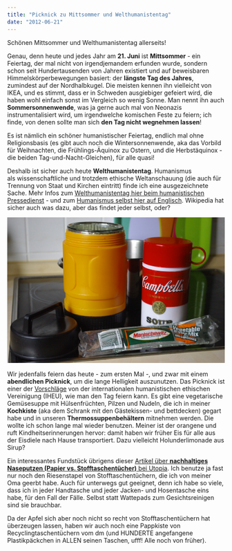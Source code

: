 ```yaml
---
title: "Picknick zu Mittsommer und Welthumanistentag"
date: "2012-06-21"
---
```


Schönen Mittsommer und Welthumanistentag allerseits!

Genau, denn heute und jedes Jahr am **21\. Juni** ist **Mittsommer** - ein Feiertag, der mal nicht von irgendjemandem erfunden wurde, sondern schon seit Hundertausenden von Jahren existiert und auf beweisbaren Himmelskörperbewegungen basiert: der **längste Tag des Jahres**, zumindest auf der Nordhalbkugel. Die meisten kennen ihn vielleicht von IKEA, und es stimmt, dass er in Schweden ausgiebiger gefeiert wird, die haben wohl einfach sonst im Vergleich so wenig Sonne. Man nennt ihn auch **Sommersonnenwende**, was ja gerne auch mal von Neonazis instrumentalisiert wird, um irgendwelche komischen Feste zu feiern; ich finde, von denen sollte man sich **den Tag nicht wegnehmen lassen**!

Es ist nämlich ein schöner humanistischer Feiertag, endlich mal ohne Religionsbasis (es gibt auch noch die Wintersonnenwende, aka das Vorbild für Weihnachten, die Frühlings-Äquinox zu Ostern, und die Herbstäquinox - die beiden Tag-und-Nacht-Gleichen), für alle quasi!

Deshalb ist sicher auch heute **Welthumanistentag**. Humanismus als wissenschaftliche und trotzdem ethische Weltanschauung (die auch für Trennung von Staat und Kirchen eintritt) finde ich eine ausgezeichnete Sache. Mehr Infos zum [Welthumanistentag hier beim humanistischen Pressedienst](http://hpd.de/node/13603 "Stimmen zum Humanistentag beim hum. Pressedienst") - und zum [Humanismus selbst hier auf Englisch](http://www.simpleguidetohumanism.org.uk/ "Simple Guide to Humanism - schöne Seite mit Videeeeeoos!"). Wikipedia hat sicher auch was dazu, aber das findet jeder selbst, oder?

[![](images/imgp9201.jpg "Suppenthermobehälter")](http://apfeleimer.wordpress.com/2012/06/21/picknick-zu-mittsommer-und-welthumanistentag/imgp9201/)

Wir jedenfalls feiern das heute - zum ersten Mal -, und zwar mit einem **abendlichen Picknick**, um die lange Helligkeit auszunutzen. Das Picknick ist einer der [Vorschläge](http://www.iheu.org/ways-celebrate-world-humanist-day) von der internationalen humanistischen ethischen Vereinigung (IHEU), wie man den Tag feiern kann. Es gibt eine vegetarische Gemüsesuppe mit Hülsenfrüchten, Pilzen und Nudeln, die ich in meiner **Kochkiste** (aka dem Schrank mit den Gästekissen- und bettdecken) gegart habe und in unseren **Thermossuppenbehältern** mitnehmen werden. Die wollte ich schon lange mal wieder benutzen. Meiner ist der orangene und ruft Kindheitserinnerungen hervor: damit haben wir früher Eis für alle aus der Eisdiele nach Hause transportiert. Dazu vielleicht Holunderlimonade aus Sirup?

Ein interessantes Fundstück übrigens dieser [Artikel über **nachhaltiges Naseputzen (Papier vs. Stofftaschentücher)** bei Utopia](http://www.utopia.de/ratgeber/papier-und-stofftaschentuecher-im-vergleich-co2-bilanz-klima?all). Ich benutze ja fast nur noch den Riesenstapel von Stofftaschentüchern, die ich von meiner Oma geerbt habe. Auch für unterwegs gut geeignet, denn ich habe so viele, dass ich in jeder Handtasche und jeder Jacken- und Hosentasche eins habe, für den Fall der Fälle. Selbst statt Wattepads zum Gesichtsreinigen sind sie brauchbar.

Da der Apfel sich aber noch nicht so recht von Stofftaschentüchern hat überzeugen lassen, haben wir auch noch eine Pappkiste von Recyclingtaschentüchern vom dm (und HUNDERTE angefangene Plastikpäckchen in ALLEN seinen Taschen, ufff! Alle noch von früher).
